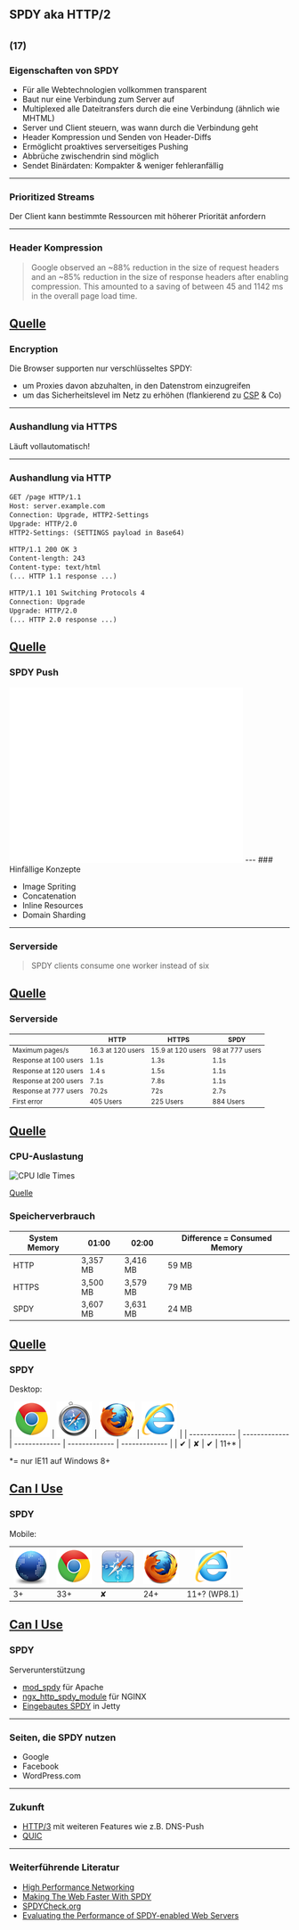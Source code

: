## SPDY aka HTTP/2

<small>(17)</small>
---
### Eigenschaften von SPDY

* Für alle Webtechnologien vollkommen transparent
* Baut nur eine Verbindung zum Server auf
* Multiplexed alle Dateitransfers durch die eine Verbindung (ähnlich wie MHTML)
* Server und Client steuern, was wann durch die Verbindung geht
* Header Kompression und Senden von Header-Diffs
* Ermöglicht proaktives serverseitiges Pushing
* Abbrüche zwischendrin sind möglich
* Sendet Binärdaten: Kompakter & weniger fehleranfällig

---
### Prioritized Streams

Der Client kann bestimmte Ressourcen mit höherer Priorität anfordern

---
### Header Kompression

> Google observed an ~88% reduction in the size of request headers and an ~85% reduction in the size of response headers after enabling compression. This amounted to a saving of between 45 and 1142 ms in the overall page load time.

[Quelle](http://blog.teamtreehouse.com/making-the-web-faster-with-spdy)
---
### Encryption

Die Browser supporten nur verschlüsseltes SPDY:

* um Proxies davon abzuhalten, in den Datenstrom einzugreifen
* um das Sicherheitslevel im Netz zu erhöhen (flankierend zu [CSP](http://www.html5rocks.com/en/tutorials/security/content-security-policy/) & Co)

---
### Aushandlung via HTTPS

Läuft vollautomatisch!

---
### Aushandlung via HTTP
```
GET /page HTTP/1.1
Host: server.example.com
Connection: Upgrade, HTTP2-Settings
Upgrade: HTTP/2.0
HTTP2-Settings: (SETTINGS payload in Base64)
```
```
HTTP/1.1 200 OK 3
Content-length: 243
Content-type: text/html
(... HTTP 1.1 response ...)
```
```
HTTP/1.1 101 Switching Protocols 4
Connection: Upgrade
Upgrade: HTTP/2.0
(... HTTP 2.0 response ...)
```
[Quelle](http://chimera.labs.oreilly.com/books/1230000000545/ch12.html#HTTP2_UPGRADE)
---
### SPDY Push

<iframe width="420" height="315" src="//www.youtube.com/embed/4Ai_rrhM8gA" frameborder="0" allowfullscreen></iframe>
---
### Hinfällige Konzepte

* Image Spriting
* Concatenation
* Inline Resources
* Domain Sharding

---
### Serverside
> SPDY clients consume one worker instead of six

[Quelle](http://www.neotys.com/blog/performance-of-spdy-enabled-web-servers/)
---
### Serverside

<small>

|                                               | HTTP                                     | HTTPS                                    |SPDY                                     |
|-----------------------------------------------|------------------------------------------|------------------------------------------|-----------------------------------------|
| Maximum pages/s                               | 16.3 at 120 users                        | 15.9 at 120 users                        | 98 at 777 users                         |
| Response at 100 users                         | 1.1s                                     | 1.3s                                     | 1.1s                                    |
| Response at 120 users                         | 1.4 s                                    | 1.5s                                     | 1.1s                                    |
| Response at 200 users                         | 7.1s                                     | 7.8s                                     | 1.1s                                    |
| Response at 777 users                         | 70.2s                                    | 72s                                      | 2.7s                                    |
| First error                                   | 405 Users                                | 225 Users                                | 884 Users                               |

</small>

[Quelle](http://www.neotys.com/blog/performance-of-spdy-enabled-web-servers/)
---
### CPU-Auslastung

![CPU Idle Times](images/spdy-linu-cpu-idle)

[Quelle](http://www.neotys.com/blog/performance-of-spdy-enabled-web-servers/)
### Speicherverbrauch

| System Memory | 01:00    | 02:00    | Difference = Consumed Memory |
|---------------|----------|----------|------------------------------|
| HTTP          | 3,357 MB | 3,416 MB | 59 MB                        |
| HTTPS         | 3,500 MB | 3,579 MB | 79 MB                        |
| SPDY          | 3,607 MB | 3,631 MB | 24 MB                        |

[Quelle](http://www.neotys.com/blog/performance-of-spdy-enabled-web-servers/)
---
### SPDY

Desktop:

| ![Chrome](images/browserlogos/chrome.png) | ![Safari](images/browserlogos/safari.png) | ![Firefox](images/browserlogos/firefox.png) | ![IE](images/browserlogos/ie.png) |
| ------------- | ------------- | ------------- | ------------- | ------------- |
| &#10004; | &#10008; | &#10004; | 11+* |

*= nur IE11 auf Windows 8+

[Can I Use](http://caniuse.com/spdy)
---
### SPDY

Mobile:

| ![Chrome](images/browserlogos/android.png) | ![Chrome](images/browserlogos/chrome.png) | ![Safari](images/browserlogos/ios.png) | ![Firefox](images/browserlogos/firefox.png) | ![IE](images/browserlogos/ie.png) |
| ------------- | ------------- | ------------- | ------------- | ------------- |
| 3+ | 33+ | &#10008; | 24+ | 11+? (WP8.1) |

[Can I Use](http://caniuse.com/spdy)
---
### SPDY

Serverunterstützung

* [mod_spdy](https://developers.google.com/speed/spdy/mod_spdy/) für Apache
* [ngx_http_spdy_module](http://nginx.org/en/docs/http/ngx_http_spdy_module.html) für NGINX
* [Eingebautes SPDY](http://wiki.eclipse.org/Jetty/Feature/SPDY) in Jetty

---
### Seiten, die SPDY nutzen

* Google
* Facebook
* WordPress.com

---
### Zukunft

* [HTTP/3](http://www.mnot.net/blog/2014/01/30/http2_expectations) mit weiteren Features wie z.B. DNS-Push
* [QUIC](http://blog.chromium.org/2013/06/experimenting-with-quic.html)

---
### Weiterführende Literatur

* [High Performance Networking](http://chimera.labs.oreilly.com/books/1230000000545/ch12.html#HTTP2_UPGRADE)
* [Making The Web Faster With SPDY](http://blog.teamtreehouse.com/making-the-web-faster-with-spdy)
* [SPDYCheck.org](http://spdycheck.org/)
* [Evaluating the Performance of SPDY-enabled Web Servers](http://www.neotys.com/blog/performance-of-spdy-enabled-web-servers/)